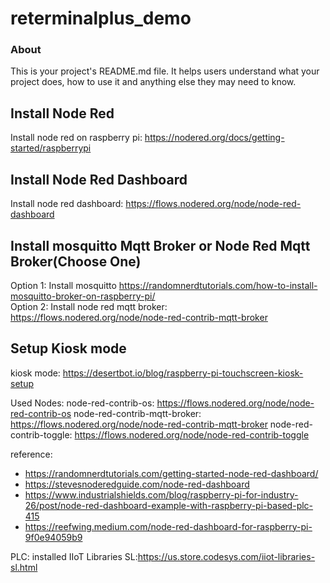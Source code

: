 reterminalplus_demo
===================

### About

This is your project's README.md file. It helps users understand what your
project does, how to use it and anything else they may need to know.

## Install Node Red
Install node red on raspberry pi: https://nodered.org/docs/getting-started/raspberrypi

## Install Node Red Dashboard
Install node red dashboard: https://flows.nodered.org/node/node-red-dashboard

## Install mosquitto Mqtt Broker or Node Red Mqtt Broker(Choose One)
Option 1: Install mosquitto https://randomnerdtutorials.com/how-to-install-mosquitto-broker-on-raspberry-pi/</br>
Option 2: Install node red mqtt broker: https://flows.nodered.org/node/node-red-contrib-mqtt-broker

## Setup Kiosk mode
kiosk mode: https://desertbot.io/blog/raspberry-pi-touchscreen-kiosk-setup


Used Nodes:
node-red-contrib-os: https://flows.nodered.org/node/node-red-contrib-os
node-red-contrib-mqtt-broker: https://flows.nodered.org/node/node-red-contrib-mqtt-broker
node-red-contrib-toggle: https://flows.nodered.org/node/node-red-contrib-toggle

reference: 
* https://randomnerdtutorials.com/getting-started-node-red-dashboard/
* https://stevesnoderedguide.com/node-red-dashboard
* https://www.industrialshields.com/blog/raspberry-pi-for-industry-26/post/node-red-dashboard-example-with-raspberry-pi-based-plc-415
* https://reefwing.medium.com/node-red-dashboard-for-raspberry-pi-9f0e94059b9


PLC:
installed IIoT Libraries SL:https://us.store.codesys.com/iiot-libraries-sl.html
